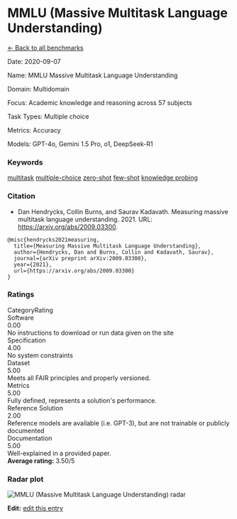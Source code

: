 # MMLU (Massive Multitask Language Understanding)

<p><a class="md-button back-link" href="../">← Back to all benchmarks</a></p>
<div class="info-block meta-block">
  <p class="meta-row"><span class="meta-label">Date</span><span class="meta-sep">:</span> <span class="meta-value">2020-09-07</span></p>
  <p class="meta-row"><span class="meta-label">Name</span><span class="meta-sep">:</span> <span class="meta-value">MMLU  Massive Multitask Language Understanding</span></p>
  <p class="meta-row"><span class="meta-label">Domain</span><span class="meta-sep">:</span> <span class="meta-value">Multidomain</span></p>
  <p class="meta-row"><span class="meta-label">Focus</span><span class="meta-sep">:</span> <span class="meta-value">Academic knowledge and reasoning across 57 subjects</span></p>
  <p class="meta-row"><span class="meta-label">Task Types</span><span class="meta-sep">:</span> <span class="meta-value">Multiple choice</span></p>
  <p class="meta-row"><span class="meta-label">Metrics</span><span class="meta-sep">:</span> <span class="meta-value">Accuracy</span></p>
  <p class="meta-row"><span class="meta-label">Models</span><span class="meta-sep">:</span> <span class="meta-value">GPT-4o, Gemini 1.5 Pro, o1, DeepSeek-R1</span></p>
</div>
<h3>Keywords</h3>

<div class="chips"><a class="chip chip-link" href="../#kw=multitask">multitask</a> <a class="chip chip-link" href="../#kw=multiple-choice">multiple-choice</a> <a class="chip chip-link" href="../#kw=zero-shot">zero-shot</a> <a class="chip chip-link" href="../#kw=few-shot">few-shot</a> <a class="chip chip-link" href="../#kw=knowledge%20probing">knowledge probing</a> </div>
<h3>Citation</h3>

- Dan Hendrycks, Collin Burns, and Saurav Kadavath. Measuring massive multitask language understanding. 2021. URL: https://arxiv.org/abs/2009.03300.

<pre><code class="language-bibtex">@misc{hendrycks2021measuring,
  title={Measuring Massive Multitask Language Understanding},
  author={Hendrycks, Dan and Burns, Collin and Kadavath, Saurav},
  journal={arXiv preprint arXiv:2009.03300},
  year={2021},
  url={https://arxiv.org/abs/2009.03300}
}</code></pre>
<h3>Ratings</h3>
<div class="ratings-grid">
  <div class="ratings-head ratings-cell"><span>Category</span><span>Rating</span></div>
  <div class="rating-item">  <div class="rating-cat">Software</div>  <div class="rating-badge">0.00</div>  <div class="rating-bar"><span style="width:0%"></span></div>  <div class="rating-reason">No instructions to download or run data given on the site
</div></div><div class="rating-item">  <div class="rating-cat">Specification</div>  <div class="rating-badge">4.00</div>  <div class="rating-bar"><span style="width:80%"></span></div>  <div class="rating-reason">No system constraints
</div></div><div class="rating-item">  <div class="rating-cat">Dataset</div>  <div class="rating-badge">5.00</div>  <div class="rating-bar"><span style="width:100%"></span></div>  <div class="rating-reason">Meets all FAIR principles and properly versioned.
</div></div><div class="rating-item">  <div class="rating-cat">Metrics</div>  <div class="rating-badge">5.00</div>  <div class="rating-bar"><span style="width:100%"></span></div>  <div class="rating-reason">Fully defined, represents a solution&#x27;s performance.
</div></div><div class="rating-item">  <div class="rating-cat">Reference Solution</div>  <div class="rating-badge">2.00</div>  <div class="rating-bar"><span style="width:40%"></span></div>  <div class="rating-reason">Reference models are available (i.e. GPT-3), but are not trainable or publicly documented
</div></div><div class="rating-item">  <div class="rating-cat">Documentation</div>  <div class="rating-badge">5.00</div>  <div class="rating-bar"><span style="width:100%"></span></div>  <div class="rating-reason">Well-explained in a provided paper.
</div></div>
</div>
<div class="avg-rating">  <strong>Average rating:</strong> <span class="badge badge--meh badge--sm">3.50/5</span></div><h3>Radar plot</h3>

<div class="radar-wrap"><img class="radar-img" alt="MMLU (Massive Multitask Language Understanding) radar" src="../../../tex/images/mmlu_massive_multitask_language_understanding_radar.png" /></div>

<p><strong>Edit:</strong> <a href="https://github.com/mlcommons-science/benchmark/tree/main/source">edit this entry</a></p>

